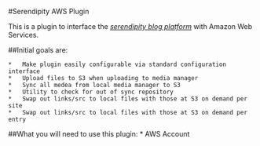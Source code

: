 #Serendipity AWS Plugin

This is a plugin to interface the [*serendipity blog platform*](http://www.s9y.org/) with Amazon Web Services.	

##Initial goals are:

	* 	Make plugin easily configurable via standard configuration interface
	*	Upload files to S3 when uploading to media manager
	*	Sync all medea from local media manager to S3
	*	Utility to check for out of sync repository
	* 	Swap out links/src to local files with those at S3 on demand per site
	*	Swap out links/src to local files with those at S3 on demand per entry
	
##What you will need to use this plugin:
	*	AWS Account
